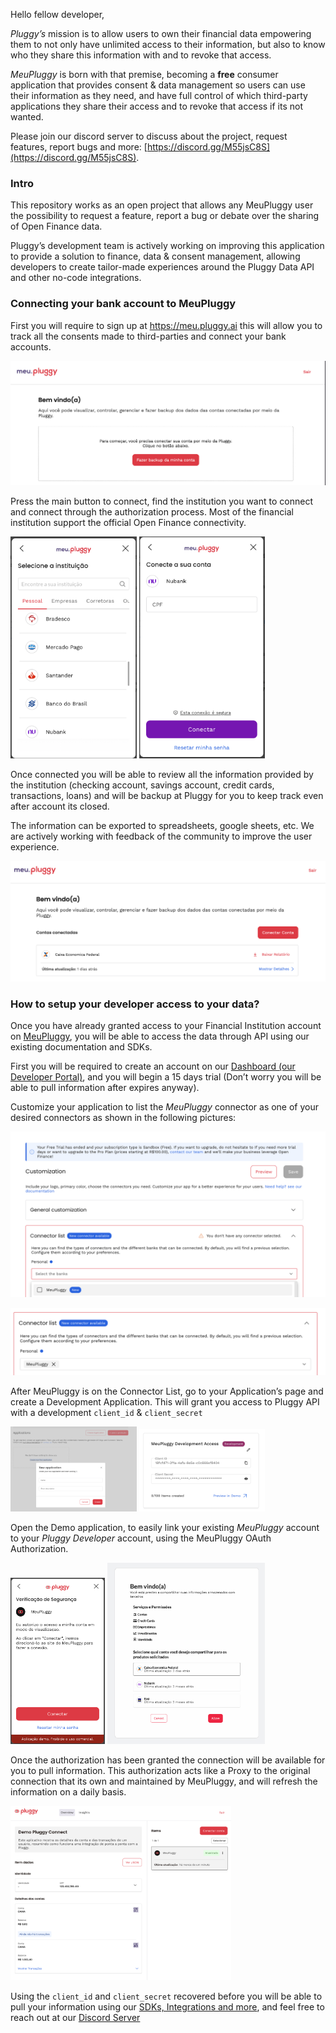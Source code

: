 Hello fellow developer,

*Pluggy’s* mission is to allow users to own their financial data empowering them to not only have unlimited access to their information, but also to know who they share this information with and to revoke that access.

*MeuPluggy* is born with that premise, becoming a **free** consumer application that provides consent & data management so users can use their information as they need, and have full control of which third-party applications they share their access and to revoke that access if its not wanted.

Please join our discord server to discuss about the project, request features, report bugs and more: [https://discord.gg/M55jsC8S](https://discord.gg/M55jsC8S).

### Intro

This repository works as an open project that allows any MeuPluggy user the possibility to request a feature, report a bug or debate over the sharing of Open Finance data.

Pluggy’s development team is actively working on improving this application to provide a solution to finance, data & consent management, allowing developers to create tailor-made experiences around the Pluggy Data API and other no-code integrations.

### Connecting your bank account to MeuPluggy

First you will require to sign up at https://meu.pluggy.ai this will allow you to track all the consents made to third-parties and connect your bank accounts.

![Meu Pluggy Index](./assets/meu_pluggy_intro.png)

Press the main button to connect, find the institution you want to connect and connect through the authorization process. Most of the financial institution support the official Open Finance connectivity.

<img src="./assets//connect_account.png" width=40%> <img src="./assets//connect_account_2.png" width=40%>

Once connected you will be able to review all the information provided by the institution (checking account, savings account, credit cards, transactions, loans) and will be backup at Pluggy for you to keep track even after account its closed.

The information can be exported to spreadsheets, google sheets, etc. We are actively working with feedback of the community to improve the user experience.

![Account connected](./assets//account_connected.png)

### How to setup your developer access to your data?

Once you have already granted access to your Financial Institution account on [MeuPluggy](https://meu.pluggy.ai), you will be able to access the data through API using our existing documentation and SDKs.

First you will be required to create an account on our [Dashboard (our Developer Portal)](https://dashboard.pluggy.ai), and you will begin a 15 days trial (Don’t worry you will be able to pull information after expires anyway). 

Customize your application to list the *MeuPluggy* connector as one of your desired connectors as shown in the following pictures:

![Dashboard Customization](./assets//dashboard_customize.png)

![Dashboard Customized](./assets//dashboard_customized.png)

After MeuPluggy is on the Connector List, go to your Application’s page and create a Development Application. This will grant you access to Pluggy API with a development `client_id` & `client_secret`

<img src="./assets//dashboard_new_application.png" width=40%> <img src="./assets//dashboard_new_app_created.png" width=40%>

Open the Demo application, to easily link your existing *MeuPluggy* account to your *Pluggy Developer* account, using the MeuPluggy OAuth Authorization.

<img src="./assets//connect_meupluggy.png" width=30%> <img src="./assets//authorize_meupluggy.png" width=50%>


Once the authorization has been granted the connection will be available for you to pull information. This authorization acts like a Proxy to the original connection that its own and maintained by MeuPluggy, and will refresh the information on a daily basis.

<img src="./assets//meupluggy_authorized.png" width=70%>

Using the `client_id` and `client_secret` recovered before you will be able to pull your information using our [SDKs, Integrations and more](https://docs.pluggy.ai), and feel free to reach out at our [Discord Server](https://discord.gg/M55jsC8S)